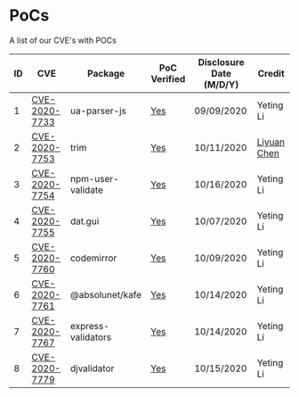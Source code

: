 # PoCs
A list of our CVE's with POCs

| ID| CVE|  Package |  PoC Verified  | Disclosure Date (M/D/Y) |Credit  |
|---|---|---|---|---|---|
|1| [CVE-2020-7733](https://cve.mitre.org/cgi-bin/cvename.cgi?name=CVE-2020-7733) | ua-parser-js | [Yes](https://github.com/yetingli/PoCs/blob/main/CVE-2020-7733/CVE-2020-7733.js) | 09/09/2020 | Yeting Li  |
|2| [CVE-2020-7753](https://cve.mitre.org/cgi-bin/cvename.cgi?name=CVE-2020-7753) | trim | [Yes](https://github.com/yetingli/PoCs/blob/main/CVE-2020-7753/CVE-2020-7753.js) | 10/11/2020 | [Liyuan Chen](https://github.com/chedan90)  |
|3| [CVE-2020-7754](https://cve.mitre.org/cgi-bin/cvename.cgi?name=CVE-2020-7754) | npm-user-validate | [Yes](https://github.com/yetingli/PoCs/blob/main/CVE-2020-7754/CVE-2020-7754.js) | 10/16/2020 | Yeting Li |
|4| [CVE-2020-7755](https://cve.mitre.org/cgi-bin/cvename.cgi?name=CVE-2020-7755) | dat.gui | [Yes](https://github.com/yetingli/PoCs/blob/main/CVE-2020-7755/CVE-2020-7755.md) | 10/07/2020 | Yeting Li |
|5| [CVE-2020-7760](https://cve.mitre.org/cgi-bin/cvename.cgi?name=CVE-2020-7760) | codemirror | [Yes](https://github.com/yetingli/PoCs/blob/main/CVE-2020-7760) | 10/09/2020 | Yeting Li |
|6| [CVE-2020-7761](https://cve.mitre.org/cgi-bin/cvename.cgi?name=CVE-2020-7761) | @absolunet/kafe | [Yes](https://github.com/yetingli/PoCs/blob/main/CVE-2020-7761/CVE-2020-7761.js) | 10/14/2020 | Yeting Li |
|7| [CVE-2020-7767](https://cve.mitre.org/cgi-bin/cvename.cgi?name=CVE-2020-7767) | express-validators | [Yes](https://github.com/yetingli/PoCs/blob/main/CVE-2020-7767/CVE-2020-7767.js) | 10/14/2020 | Yeting Li |
|8| [CVE-2020-7779](https://cve.mitre.org/cgi-bin/cvename.cgi?name=CVE-2020-7779) | djvalidator | [Yes](https://github.com/yetingli/PoCs/blob/main/CVE-2020-7779) | 10/15/2020 | Yeting Li |
